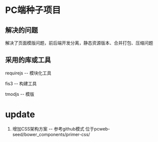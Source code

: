 PC端种子项目 
=====
## 解决的问题

解决了页面模版问题，前后端开发分离，静态资源版本、合并打包、压缩问题

## 采用的库或工具

requirejs -- 模块化工具

fis3   -- 构建工具

tmodjs -- 模版

# update

1.  增加CSS架构方案 -- 参考github模式 位于pcweb-seed/bower_components/primer-css/

